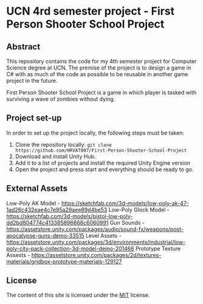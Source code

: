 # UCN 4rd semester project - First Person Shooter School Project
## Abstract
This repository contains the code for my 4th semester project for Computer Science degree at UCN. The premise of the project is to design a game in C# with as much of the code as possible to be reusable in another game project in the future.

First Person Shooter School Project is a game in which player is tasked with surviving a wave of zombies without dying.

## Project set-up
In order to set up the project locally, the following steps must be taken:
1. Clone the repository locally: `git clone https://github.com/HRVAT007/First-Person-Shooter-School-Project`
2. Download and install Unity Hub.
3. Add it to a list of projects and install the required Unity Engine version
4. Open the project and press start and everything should be ready to go.

## External Assets
Low-Poly AK Model - https://sketchfab.com/3d-models/low-poly-ak-47-1ad26c432eae4c7e95a29aee89d4be53
Low-Poly Glock Model - https://sketchfab.com/3d-models/pistol-low-poly-dd2bd804774c413385896668c6060991
Gun Sounds - https://assetstore.unity.com/packages/audio/sound-fx/weapons/post-apocalypse-guns-demo-33515
Level Assets - https://assetstore.unity.com/packages/3d/environments/industrial/low-poly-city-pack-collection-3d-model-demo-201466
Prototype Texture Assests - https://assetstore.unity.com/packages/2d/textures-materials/gridbox-prototype-materials-129127

## License
The content of this site is licensed under the [MIT](https://choosealicense.com/licenses/mit/) license.